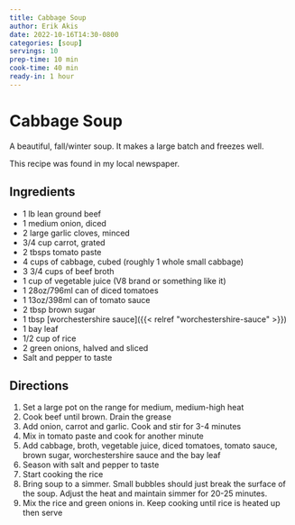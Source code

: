 ```yaml
---
title: Cabbage Soup
author: Erik Akis
date: 2022-10-16T14:30-0800
categories: [soup]
servings: 10
prep-time: 10 min
cook-time: 40 min
ready-in: 1 hour
---
```


# Cabbage Soup

A beautiful, fall/winter soup.  It makes a large batch and freezes well.

This recipe was found in my local newspaper.

## Ingredients

-  1 lb lean ground beef
-  1 medium onion, diced
-  2 large garlic cloves, minced
-  3/4 cup carrot, grated
-  2 tbsps tomato paste
-  4 cups of cabbage, cubed (roughly 1 whole small cabbage)
-  3 3/4 cups of beef broth
-  1 cup of vegetable juice (V8 brand or something like it)
-  1 28oz/796ml can of diced tomatoes
-  1 13oz/398ml can of tomato sauce
-  2 tbsp brown sugar
-  1 tbsp [worchestershire sauce]({{< relref "worchestershire-sauce" >}})
-  1 bay leaf
-  1/2 cup of rice
-  2 green onions, halved and sliced
-  Salt and pepper to taste

## Directions

1.  Set a large pot on the range for medium, medium-high heat
2.  Cook beef until brown.  Drain the grease
3.  Add onion, carrot and garlic.  Cook and stir for 3-4 minutes
4.  Mix in tomato paste and cook for another minute
5.  Add cabbage, broth, vegetable juice, diced tomatoes, tomato sauce, brown sugar, worchestershire sauce and the bay leaf
6.  Season with salt and pepper to taste
7.  Start cooking the rice
8.  Bring soup to a simmer.  Small bubbles should just break the surface of the soup.  Adjust the heat and maintain simmer for 20-25 minutes.
9.  Mix the rice and green onions in.  Keep cooking until rice is heated up then serve

